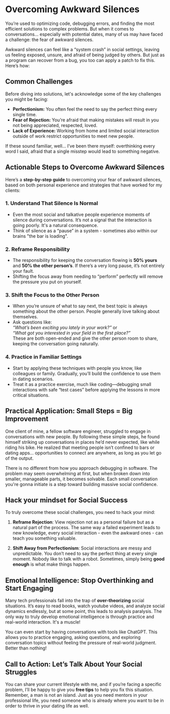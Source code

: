 # Overcoming Awkward Silences

You’re used to optimizing code, debugging errors, and finding the most efficient solutions to complex problems. But when it comes to conversations... especially with potential dates, many of us may have faced a challenge: the fear of awkward silences.

Awkward silences can feel like a “system crash” in social settings, leaving us feeling exposed, unsure, and afraid of being judged by others. But just as a program can recover from a bug, you too can apply a patch to fix this. Here’s how:

## Common Challenges

Before diving into solutions, let's acknowledge some of the key challenges you might be facing:

- **Perfectionism:** You often feel the need to say the perfect thing every single time.
- **Fear of Rejection:** You’re afraid that making mistakes will result in you not being appreciated, respected, loved.
- **Lack of Experience:** Working from home and limited social interaction outside of work restrict opportunities to meet new people.

If these sound familiar, well... I’ve been there myself: overthinking every word I said, afraid that a single misstep would lead to something negative.

## Actionable Steps to Overcome Awkward Silences

Here’s a **step-by-step guide** to overcoming your fear of awkward silences, based on both personal experience and strategies that have worked for my clients:

### 1. Understand That Silence Is Normal
- Even the most social and talkative people experience moments of silence during conversations. It’s not a signal that the interaction is going poorly. It's a natural consequence.
- Think of silence as a “pause” in a system - sometimes also within our brains "the bar is loading".

### 2. Reframe Responsibility
- The responsibility for keeping the conversation flowing is **50% yours** and **50% the other person’s**. If there’s a very long pause, it’s not entirely your fault.
- Shifting the focus away from needing to “perform” perfectly will remove the pressure you put on yourself.

### 3. Shift the Focus to the Other Person
- When you’re unsure of what to say next, the best topic is always something about the other person. People generally love talking about themselves.
- Ask questions like:  
  *“What’s been exciting you lately in your work?”* or  
  *“What got you interested in your field in the first place?”*  
  These are both open-ended and give the other person room to share, keeping the conversation going naturally.

### 4. Practice in Familiar Settings
- Start by applying these techniques with people you know, like colleagues or family. Gradually, you’ll build the confidence to use them in dating scenarios.
- Treat it as a practice exercise, much like coding—debugging small interactions with safe “test cases” before applying the lessons in more critical situations.

## Practical Application: Small Steps = Big Improvement

One client of mine, a fellow software engineer, struggled to engage in conversations with new people. By following these simple steps, he found himself striking up conversations in places he’d never expected, like while riding his bike. He realized that meeting people isn’t confined to bars or dating apps... opportunities to connect are anywhere, as long as you let go of the output.

There is no different from how you approach debugging in software. The problem may seem overwhelming at first, but when broken down into smaller, manageable parts, it becomes solvable. Each small conversation you're gonna initiate is a step toward building massive social confidence.

## Hack your mindset for Social Success

To truly overcome these social challenges, you need to hack your mind:

1. **Reframe Rejection**: View rejection not as a personal failure but as a natural part of the process. The same way a failed experiment leads to new knowledge, every social interaction - even the awkward ones - can teach you something valuable.
   
2. **Shift Away from Perfectionism**: Social interactions are messy and unpredictable. You don’t need to say the perfect thing at every single moment. Nobody like to talk with a robot. Sometimes, simply being **good enough** is what make things happen.

## Emotional Intelligence: Stop Overthinking and Start Engaging

Many tech professionals fall into the trap of **over-theorizing** social situations. It’s easy to read books, watch youtube videos, and analyze social dynamics endlessly, but at some point, this leads to analysis paralysis. The only way to truly develop emotional intelligence is through practice and real-world interaction. It's a muscle!

You can even start by having conversations with tools like ChatGPT. This allows you to practice engaging, asking questions, and exploring conversation topics without feeling the pressure of real-world judgment. Better than nothing!

## Call to Action: Let’s Talk About Your Social Struggles

You can share your current lifestyle with me, and if you’re facing a specific problem, I’ll be happy to give you **free tips** to help you fix this situation. Remember, a man is not an island. Just as you need mentors in your professional life, you need someone who is already where you want to be in order to thrive in your dating life as well.
